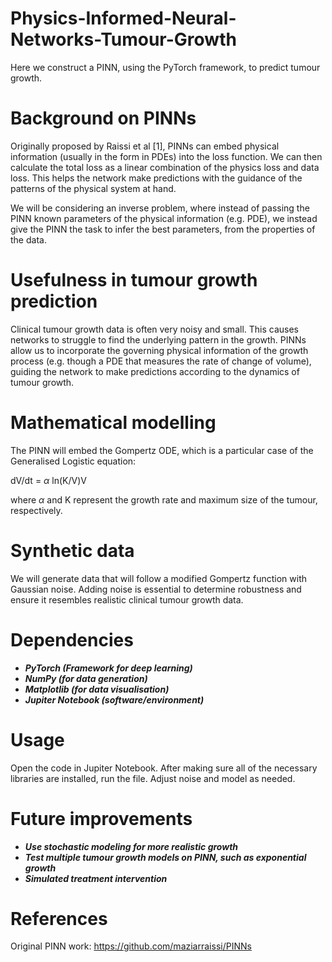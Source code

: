 # Physics-Informed-Neural-Networks-Tumour-Growth
Here we construct a PINN, using the PyTorch framework, to predict tumour growth.

# Background on PINNs

Originally proposed by Raissi et al [1], PINNs can embed physical information (usually in the form in PDEs) into the loss function. We can then calculate the total loss as a linear combination of the physics loss and data loss. This helps the network make predictions with the guidance of the patterns of the physical system at hand.

We will be considering an inverse problem, where instead of passing the PINN known parameters of the physical information (e.g. PDE), we instead give the PINN the task to infer the best parameters, from the properties of the data.

# Usefulness in tumour growth prediction

Clinical tumour growth data is often very noisy and small. This causes networks to struggle to find the underlying pattern in the growth. PINNs allow us to incorporate the governing physical information of the growth process (e.g. though a PDE that measures the rate of change of volume), guiding the network to make predictions according to the dynamics of tumour growth. 


# Mathematical modelling

The PINN will embed the Gompertz ODE, which is a particular case of the Generalised Logistic equation:

dV/dt = $\alpha$ ln(K/V)V

where $\alpha$ and K represent the growth rate and maximum size of the tumour, respectively.

# Synthetic data

We will generate data that will follow a modified Gompertz function with Gaussian noise. Adding noise is essential to determine robustness and ensure it resembles realistic clinical tumour growth data.

# Dependencies

- ***PyTorch (Framework for deep learning)***
- ***NumPy (for data generation)***
- ***Matplotlib (for data visualisation)***  
- ***Jupiter Notebook (software/environment)***

# Usage

Open the code in Jupiter Notebook. After making sure all of the necessary libraries are installed, run the file. Adjust noise and model as needed.

# Future improvements

- ***Use stochastic modeling for more realistic growth***
- ***Test multiple tumour growth models on PINN, such as exponential growth***
- ***Simulated treatment intervention*** 

# References

Original PINN work: https://github.com/maziarraissi/PINNs
